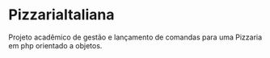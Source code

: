 # PizzariaItaliana
Projeto acadêmico de gestão e lançamento de comandas para uma Pizzaria em php orientado a objetos.
